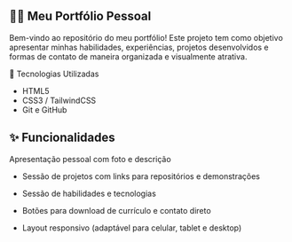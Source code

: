 ## 🧑‍💻 Meu Portfólio Pessoal
Bem-vindo ao repositório do meu portfólio! Este projeto tem como objetivo apresentar minhas habilidades, experiências, projetos desenvolvidos e formas de contato de maneira organizada e visualmente atrativa.

🚀 Tecnologias Utilizadas

- HTML5
- CSS3 / TailwindCSS
- Git e GitHub


## ✨ Funcionalidades
Apresentação pessoal com foto e descrição

- Sessão de projetos com links para repositórios e demonstrações

- Sessão de habilidades e tecnologias

- Botões para download de currículo e contato direto

- Layout responsivo (adaptável para celular, tablet e desktop)

